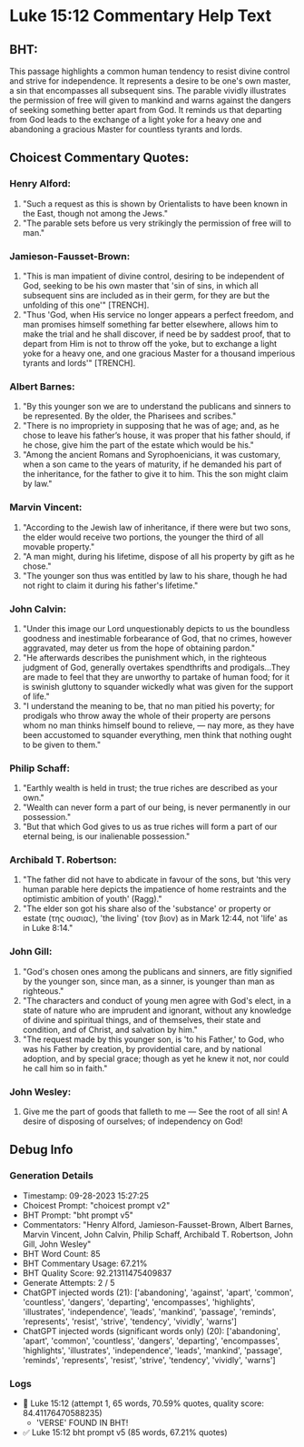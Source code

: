 # Luke 15:12 Commentary Help Text

## BHT:
This passage highlights a common human tendency to resist divine control and strive for independence. It represents a desire to be one's own master, a sin that encompasses all subsequent sins. The parable vividly illustrates the permission of free will given to mankind and warns against the dangers of seeking something better apart from God. It reminds us that departing from God leads to the exchange of a light yoke for a heavy one and abandoning a gracious Master for countless tyrants and lords.

## Choicest Commentary Quotes:
### Henry Alford:
1. "Such a request as this is shown by Orientalists to have been known in the East, though not among the Jews."
2. "The parable sets before us very strikingly the permission of free will to man."

### Jamieson-Fausset-Brown:
1. "This is man impatient of divine control, desiring to be independent of God, seeking to be his own master that 'sin of sins, in which all subsequent sins are included as in their germ, for they are but the unfolding of this one'" [TRENCH].
2. "Thus 'God, when His service no longer appears a perfect freedom, and man promises himself something far better elsewhere, allows him to make the trial and he shall discover, if need be by saddest proof, that to depart from Him is not to throw off the yoke, but to exchange a light yoke for a heavy one, and one gracious Master for a thousand imperious tyrants and lords'" [TRENCH].

### Albert Barnes:
1. "By this younger son we are to understand the publicans and sinners to be represented. By the older, the Pharisees and scribes." 
2. "There is no impropriety in supposing that he was of age; and, as he chose to leave his father’s house, it was proper that his father should, if he chose, give him the part of the estate which would be his."
3. "Among the ancient Romans and Syrophoenicians, it was customary, when a son came to the years of maturity, if he demanded his part of the inheritance, for the father to give it to him. This the son might claim by law."

### Marvin Vincent:
1. "According to the Jewish law of inheritance, if there were but two sons, the elder would receive two portions, the younger the third of all movable property."
2. "A man might, during his lifetime, dispose of all his property by gift as he chose."
3. "The younger son thus was entitled by law to his share, though he had not right to claim it during his father's lifetime."

### John Calvin:
1. "Under this image our Lord unquestionably depicts to us the boundless goodness and inestimable forbearance of God, that no crimes, however aggravated, may deter us from the hope of obtaining pardon." 
2. "He afterwards describes the punishment which, in the righteous judgment of God, generally overtakes spendthrifts and prodigals...They are made to feel that they are unworthy to partake of human food; for it is swinish gluttony to squander wickedly what was given for the support of life."
3. "I understand the meaning to be, that no man pitied his poverty; for prodigals who throw away the whole of their property are persons whom no man thinks himself bound to relieve, — nay more, as they have been accustomed to squander everything, men think that nothing ought to be given to them."

### Philip Schaff:
1. "Earthly wealth is held in trust; the true riches are described as your own."
2. "Wealth can never form a part of our being, is never permanently in our possession."
3. "But that which God gives to us as true riches will form a part of our eternal being, is our inalienable possession."

### Archibald T. Robertson:
1. "The father did not have to abdicate in favour of the sons, but 'this very human parable here depicts the impatience of home restraints and the optimistic ambition of youth' (Ragg)." 
2. "The elder son got his share also of the 'substance' or property or estate (της ουσιας), 'the living' (τον βιον) as in Mark 12:44, not 'life' as in Luke 8:14."

### John Gill:
1. "God's chosen ones among the publicans and sinners, are fitly signified by the younger son, since man, as a sinner, is younger than man as righteous."
2. "The characters and conduct of young men agree with God's elect, in a state of nature who are imprudent and ignorant, without any knowledge of divine and spiritual things, and of themselves, their state and condition, and of Christ, and salvation by him."
3. "The request made by this younger son, is 'to his Father,' to God, who was his Father by creation, by providential care, and by national adoption, and by special grace; though as yet he knew it not, nor could he call him so in faith."

### John Wesley:
1. Give me the part of goods that falleth to me — See the root of all sin! A desire of disposing of ourselves; of independency on God!


## Debug Info
### Generation Details
- Timestamp: 09-28-2023 15:27:25
- Choicest Prompt: "choicest prompt v2"
- BHT Prompt: "bht prompt v5"
- Commentators: "Henry Alford, Jamieson-Fausset-Brown, Albert Barnes, Marvin Vincent, John Calvin, Philip Schaff, Archibald T. Robertson, John Gill, John Wesley"
- BHT Word Count: 85
- BHT Commentary Usage: 67.21%
- BHT Quality Score: 92.21311475409837
- Generate Attempts: 2 / 5
- ChatGPT injected words (21):
	['abandoning', 'against', 'apart', 'common', 'countless', 'dangers', 'departing', 'encompasses', 'highlights', 'illustrates', 'independence', 'leads', 'mankind', 'passage', 'reminds', 'represents', 'resist', 'strive', 'tendency', 'vividly', 'warns']
- ChatGPT injected words (significant words only) (20):
	['abandoning', 'apart', 'common', 'countless', 'dangers', 'departing', 'encompasses', 'highlights', 'illustrates', 'independence', 'leads', 'mankind', 'passage', 'reminds', 'represents', 'resist', 'strive', 'tendency', 'vividly', 'warns']

### Logs
- 🔄 Luke 15:12 (attempt 1, 65 words, 70.59% quotes, quality score: 84.41176470588235) 
	- 'VERSE' FOUND IN BHT!
- ✅ Luke 15:12 bht prompt v5 (85 words, 67.21% quotes)